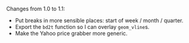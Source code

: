 Changes from 1.0 to 1.1:

* Put breaks in more sensible places: start of week / month / quarter.
* Export the `bd2t` function so I can overlay `geom_vline`s. 
* Make the Yahoo price grabber more generic.
